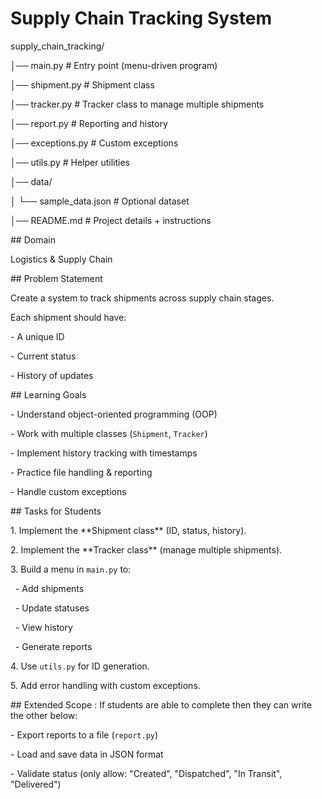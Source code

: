 # Supply Chain Tracking System



supply\_chain\_tracking/

│── main.py               # Entry point (menu-driven program)

│── shipment.py           # Shipment class

│── tracker.py            # Tracker class to manage multiple shipments

│── report.py             # Reporting and history

│── exceptions.py         # Custom exceptions

│── utils.py              # Helper utilities

│── data/                 

│   └── sample\_data.json  # Optional dataset

│── README.md             # Project details + instructions





\## Domain

Logistics \& Supply Chain



\## Problem Statement

Create a system to track shipments across supply chain stages.  

Each shipment should have:

\- A unique ID

\- Current status

\- History of updates



\## Learning Goals

\- Understand object-oriented programming (OOP)

\- Work with multiple classes (`Shipment`, `Tracker`)

\- Implement history tracking with timestamps

\- Practice file handling \& reporting

\- Handle custom exceptions



\## Tasks for Students

1\. Implement the \*\*Shipment class\*\* (ID, status, history).

2\. Implement the \*\*Tracker class\*\* (manage multiple shipments).

3\. Build a menu in `main.py` to:

&nbsp;  - Add shipments

&nbsp;  - Update statuses

&nbsp;  - View history

&nbsp;  - Generate reports

4\. Use `utils.py` for ID generation.

5\. Add error handling with custom exceptions.



\## Extended Scope : If students are able to complete then they can write the other below:

\- Export reports to a file (`report.py`)

\- Load and save data in JSON format

\- Validate status (only allow: "Created", "Dispatched", "In Transit", "Delivered")



